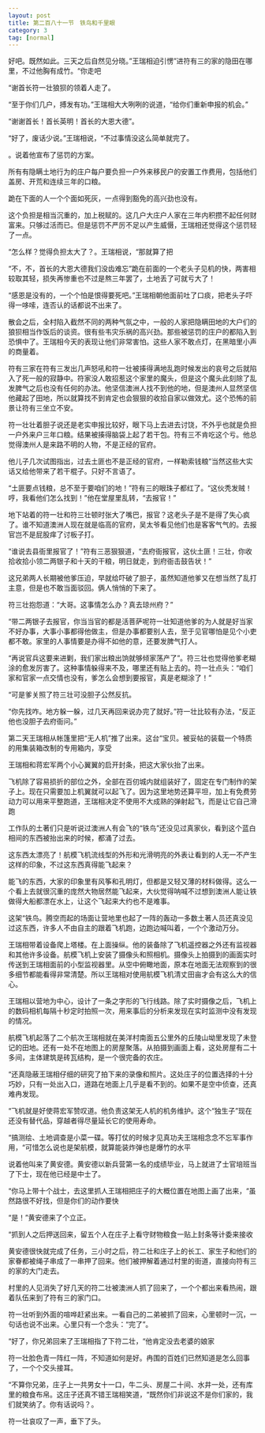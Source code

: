 ```yaml
---
layout: post
title: 第二百八十一节　铁鸟和千里眼
category: 3
tag: [normal]
---
```


好吧。既然如此。三天之后自然见分晓。”王瑞相迫引愣”进符有三的家的隐田在哪里，不过他胸有成竹。“你走吧

“谢首长符一壮狼狈的领着人走了。

“至于你们几户，搏发有功。”王瑞相大大咧咧的说道，“给你们重新申报的机会。”

“谢谢首长！首长英明！首长的大恩大德”。

“好了，废话少说。”王瑞相说，“不过事情没这么简单就完了。

。说着他宣布了惩罚的方案。

所有有隐瞒土地行为的庄户每户要负担一户外来移民户的安置工作费用，包括他们盖房、开荒和连续三年的口粮。

跪在下面的人一个个面如死灰，一点得到豁免的高兴劲也没有。

这个负担是相当沉重的，加上税赋的。这几户大庄户人家在三年内积攒不起任何财富来。只够过活而已。但是惩罚不严厉不足以产生威慑，王瑞相还觉得这个惩罚轻了一点。

“怎么样？觉得负担太大了？。王瑞相说，“那就算了把

“不，不，首长的大恩大德我们没齿难忘”跪在前面的一个老头子见机的快，两害相较取其轻，损失再惨重也不过是熬三年罢了，土地丢了可就亏大了！

“感恩是没有的，一个个怕是恨得要死吧。”王瑞相朝他面前吐了口痰，把老头子吓得一哆嗦，连否认的话都说不出来了。

散会之后，全村陷入截然不同的两种气氛之中，一般的人家把隐瞒田地的大户们的狼狈相当作饭后的谈资。很有些韦灾乐祸的高兴劲。那些被惩罚的庄户的都陷入到恐惧中了。王瑞相今天的表现让他们非常害怕。这些人家不敢点灯，在黑暗里小声的商量着。

符有三家在符有三发出几声怒吼和符一壮被揍得满地乱跑时候发出的哀号之后就陷入了死一般的寂静中。符家没人敢招惹这个家里的魔头，但是这个魔头此刻除了乱发脾气之后也没有任何的办法。他坚信澳洲人找不到他的地，但是澳州人显然坚信他藏起了田地，所以就算找不到肯定也会狠狠的收拾自家以做效尤。这个恐怖的前景让符有三坐立不安。

符一壮壮着胆子说还是老实申报比较好，眼下马上去进去讨饶，不外乎也就是负担一户外来户三年口粮。结果被揍得脑袋上起了若干包。符有三不肯吃这个亏。他总觉得澳州人是来路不明的人物，不是正经的官府。

他儿子几次试图指出，过去土匪也不是正经的官府，一样勒索钱粮”当然这些大实话又给他带来了若干棍子。只好不言语了。

“土匪要点钱粮，总不至于要咱们的地！”符有三的眼珠子都红了。“这伙秃发贼！哼，我看他们怎么找到！”他在堂屋里乱转，“去报官！”

地下站着的符一壮和符三壮顿时张大了嘴巴，报官？这老头子是不是得了失心疯了。谁不知道澳洲人现在就是临高的官府，吴太爷看见他们也是客客气气的。去报官岂不是屁股痒了讨板子打。

“谁说去县衙里报官了！”符有三恶狠狠道，“去府衙报官，这伙土匪！三壮，你收拾收拾小领二两银子和十天的干粮，明日就走，到府衙击鼓告状！”

这兄弟两人长期被他爹压迫，早就给吓破了胆子，虽然知道他爹又在想当然了乱打主意，但是也不敢当面驳回。俩人悄悄的下来了。

符三壮抱怨道：“大哥。这事情怎么办？真去琼州府？”

“带二两银子去报官，你当当官的都是活菩萨呢符一壮知道他爹的为人就是好当家不好办事，大事小事都得他做主，但是办事都要别人去，至于见官哪怕是见个小吏都不敢。家里的人事情要是办得不如他的意，还要发脾气打人。

“再说官兵这要来进剿，我们家出粮出饷就够倾家荡产了”。符三壮也觉得他爹老糊涂的愈发厉害了。这种事情躲得来不及，哪里还有贴上去的。符一壮点头：“咱们家和官家一点交情也没有，爹怎么会想到要报官，真是老糊涂了！”

“可是爹关照了符三壮可没胆子公然反抗。

“你先找咋。地方躲一躲，过几天再回来说办完了就好。”符一壮比较有办法，“反正他也没胆子去府衙问。”

第二天王瑞相从帐篷里把“无人机”推了出来。这台“宝贝。被妥帖的装载一个特质的用集装箱改制的专用箱内，享受

王瑞相和蒋宏军两个小心翼翼的启开封条，把这大家伙抬了出来。

飞机除了容易损折的部位之外，全部在百仞城内就组装好了，固定在专门制作的架子上。现在只需要加上机翼就可以起飞了。因为这里地势还算平坦，加上有免费劳动力可以用来平整跑道，王瑞相决定不使用不大成熟的弹射起飞，而是让它自己滑跑

工作队的土著们只是听说过澳洲人有会飞的“铁鸟”还没见过真家伙，看到这个蓝白相间的东西被抬出来的时候，都涌了过去。

这东西太漂亮了！航模飞机流线型的外形和光滑明亮的外表让看到的人无一不产生这样的印象，不过这东西真得能飞起来？

能飞的东西，大家的印象里有风筝和孔明灯，但都是又轻又薄的材料做得。这么一个看上去就很沉重的庞然大物居然能飞起来，大伙觉得呐喊不过想到澳洲人能让铁做得大船都漂在水上，让这个飞起来大约也不是难事。

这架“铁鸟。腾空而起的场面让营地里也起了一阵的轰动一多数土著人员还真没见过这东西，许多人不由自主的跟着飞机跑，边跑边喊叫着，一个个激动万分。

王瑞相带着设备爬上塔楼。在上面操纵。他的装备除了飞机遥控器之外还有监视器和其他许多设备。航模飞机上安装了摄像头和照相机。摄像头上拍摄到的画面实时传送到王瑞相面前的小型监视器里。从空中俯瞰地面，原本在地面无法观察到的很多细节都能看得非常清楚。所以王瑞相对使用航模飞机清丈田亩才会有这么大的信心。

王瑞相以营地为中心，设计了一条之字形的飞行线路。除了实时摄像之后，飞机上的数码相机每隔十秒定时拍照一次，用来事后的分析来发现在实时监测中没有发现的情况。

航模飞机起落了二个航次王瑞相就在美洋村南面五公里外的丘陵山坳里发现了未登记的田地。还有一处不在地图上的房屋聚落。从拍摄到画面上看，这处房屋有二十多间，主体建筑是砖瓦结构，是一个很完备的农庄。

“还真隐蔽王瑞相仔细的研究了拍下来的录像和照片。这处庄子的位置选择的十分巧妙，只有一处出入口，道路在地面上几乎是看不到的。如果不是空中侦查，还真难冉发现。

“飞机就是好使蒋宏军赞叹道。他负责这架无人机的机务维护。这个“独生子”现在还没有替代品，穿越者得尽量延长它的使用寿命。

“搞测绘、土地调查是小菜一碟。等打仗的时候才见真功夫王瑞相念念不忘军事作用，“可惜怎么说也是架航模，就算能装炸弹也是爆竹的水平

说着他叫来了黄安德。黄安德以新兵营第一名的成绩毕业，马上就进了士官培班当了下士，现在他已经是中士了。

“你马上带十个战士，去这里抓人王瑞相把庄子的大概位置在地图上画了出来，“虽然路很不好找，但是你们的动作要快

“是！”黄安德来了个立正。

“抓到人之后押送回来，留五个人在庄子上看守财物粮食一贴上封条等计委来接收

黄安德很快就完成了任务，三小时之后，符二壮和庄子上的长工、家生子和他们的家眷都被绳子串成了一串押了回来。他们被押解着通过村里的街道，直接向符有三的家的大门走去。

村里的人见消失了好几天的符二壮被澳洲人抓了回来了，一个个都出来看热闹，跟着队伍来到了符有三的家门口。

符一壮听到外面的喧哗赶紧出来。一看自己的二弟被抓了回来，心里顿时一沉，一句话也说不出来。心里只有一个念头：“完了”。

“好了，你兄弟回来了王瑞相指了下符二壮，“他肯定没去老婆的娘家

符一壮脸色青一阵红一阵，不知道如何是好。冉围的百姓们已然知道是怎么回事了，一个个交头接耳。

“不算你兄弟，庄子上一共男女十一口，牛二头、房屋二十间、水井一处，还有库里的粮食布帛。这庄子还真不错王瑞相笑道，“既然你们非说这不是你们家的，我们就笑纳了。你有话说吗？。

符一壮哀叹了一声，垂下了头。